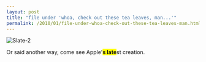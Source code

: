 ```yaml
---
layout: post
title: "file under 'whoa, check out these tea leaves, man...'"
permalink: /2010/01/file-under-whoa-check-out-these-tea-leaves-man.html
---
```


<p><img class="asset  asset-image at-xid-6a00d8341c4f5f53ef0120a7ea17fb970b" alt="Slate-2" src="http://sippey.typepad.com/.a/6a00d8341c4f5f53ef0120a7ea17fb970b-500wi"  /></p>

<p>Or said another way, come see Apple'<span style="background-color : yellow; font-weight : bold;">s late</span>st creation.</p>



